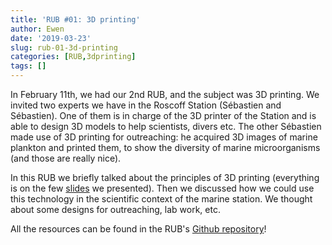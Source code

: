 ```yaml
---
title: 'RUB #01: 3D printing'
author: Ewen
date: '2019-03-23'
slug: rub-01-3d-printing
categories: [RUB,3dprinting]
tags: []
---
```


In February 11th, we had our 2nd RUB, and the subject was 3D printing.
We invited two experts we have in the Roscoff Station (Sébastien and Sébastien). 
One of them is in charge of the 3D printer of the Station and is able to design 3D models to help scientists, divers etc.
The other Sébastien made use of 3D printing for outreaching: he acquired 3D images of marine plankton and printed them, to show the diversity of marine microorganisms (and those are really nice).

In this RUB we briefly talked about the principles of 3D printing (everything is on the few [slides](https://github.com/rub-hub/rub01/slides/slides_rub01.pdf) we presented). 
Then we discussed how we could use this technology in the scientific context of the marine station.
We thought about some designs for outreaching, lab work, etc.

All the resources can be found in the RUB's [Github repository](https://github.com/rub-hub/rub01)!